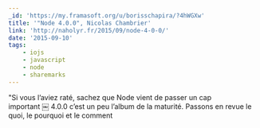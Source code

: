 ```yaml
---
_id: 'https://my.framasoft.org/u/borisschapira/?4hWGXw'
title: '"Node 4.0.0", Nicolas Chambrier'
link: 'http://naholyr.fr/2015/09/node-4-0-0/'
date: '2015-09-10'
tags:
    - iojs
    - javascript
    - node
    - sharemarks
---
```


<div class="markdown"><p>&quot;Si vous l’aviez raté, sachez que Node vient de passer un cap important ￼ 4.0.0 c’est un peu l’album de la maturité. Passons en revue le quoi, le pourquoi et le comment
</p></div>
